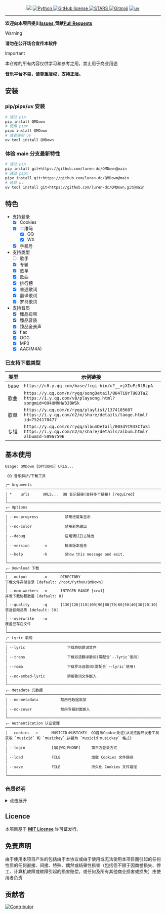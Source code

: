 <div align="center">
    <a>
        <img src="https://socialify.git.ci/luren-dc/QMDown/image?description=1&font=Source%20Code%20Pro&language=1&logo=https%3A%2F%2Fy.qq.com%2Fmediastyle%2Fmod%2Fmobile%2Fimg%2Flogo.svg&name=1&pattern=Overlapping%20Hexagons&theme=Auto"/>
    </a>
    <a href="https://www.python.org">
        <img src="https://img.shields.io/badge/Python-3.10|3.11|3.12-blue" alt="Python"/>
    </a>
    <a href="https://github.com/luren-dc/QMDown?tab=MIT-1-ov-file">
        <img src="https://img.shields.io/github/license/luren-dc/QMDown" alt="GitHub license"/>
    </a>
    <a href="https://github.com/luren-dc/QMDown/stargazers">
        <img src="https://img.shields.io/github/stars/luren-dc/QMDown?color=yellow&label=Github%20Stars" alt="STARS"/>
    </a>
    <a href="https://gitmoji.dev"><img alt="Gitmoji" src="https://img.shields.io/badge/gitmoji-%20😜%20😍-FFDD67?style=flat-square"></a>
    <a href="https://github.com/astral-sh/uv">
      <img src="https://img.shields.io/endpoint?url=https://raw.githubusercontent.com/astral-sh/uv/main/assets/badge/v0.json" alt="uv"/>
    </a>
</div>

---

**欢迎向本项目提出[Issues](https://github.com/luren-dc/QMDown/issues),贡献[Pull Requests](https://github.com/luren-dc/QMDown/pulls)**

> [!WARNING]
> **请勿在公开场合宣传本软件**

> [!IMPORTANT]
> 本仓库的所有内容仅供学习和参考之用，禁止用于商业用途
>
> **音乐平台不易，请尊重版权，支持正版。**

## 安装

### pip/pipx/uv 安装

```bash
# 通过 pip
pip install QMDown
# 使用 pipx
pipx install QMDown
# 或者使用 uv
uv tool install QMDown
```

### 体验 main 分支最新特性

```bash
# 通过 pip
pip install git+https://github.com/luren-dc/QMDown@main
# 通过 pipx
pipx install git+https://github.com/luren-dc/QMDown@main
# 通过 uv
uv tool install git+https://github.com/luren-dc/QMDown.git@main
```

## 特色

- 支持登录
  - [x] Cookies
  - [x] 二维码
    - [x] QQ
    - [x] WX
  - [x] 手机号
- 支持类型
  - [ ] 歌手
  - [x] 专辑
  - [x] 歌单
  - [x] 歌曲
  - [x] 排行榜
  - [x] 普通歌词
  - [x] 翻译歌词
  - [x] 罗马歌词
- 支持音质
  - [x] 臻品母带
  - [x] 臻品音质
  - [x] 臻品全景声
  - [x] flac
  - [x] OGG
  - [x] MP3
  - [x] AAC(M4A)

### 已支持下载类型

| 类型 | 示例链接                                                                                                                       |
| ---- | ------------------------------------------------------------------------------------------------------------------------------ |
| base | `https://c6.y.qq.com/base/fcgi-bin/u?__=jXIuFz8tBzpA`                                                                          |
| 歌曲 | `https://y.qq.com/n/ryqq/songDetail/004Ti8rT003TaZ` <br/> `https://i.y.qq.com/v8/playsong.html?songmid=004UMhHW33BWSk`         |
| 歌单 | `https://y.qq.com/n/ryqq/playlist/1374105607` <br/> `https://i.y.qq.com/n2/m/share/details/taoge.html?id=7524170477`           |
| 专辑 | `https://y.qq.com/n/ryqq/albumDetail/003dYC933CfoSi` <br/> `https://i.y.qq.com/n2/m/share/details/album.html?albumId=50967596` |

## 基本使用

```console
Usage: QMDown [OPTIONS] URLS...

 QQ 音乐解析/下载工具

╭─ Arguments ───────────────────────────────────────────────────────────────────────────────────────────────────────────────────────────────────────╮
│ *    urls      URLS...  QQ 音乐链接(支持多个链接) [required]                                                                                      │
╰───────────────────────────────────────────────────────────────────────────────────────────────────────────────────────────────────────────────────╯
╭─ Options ─────────────────────────────────────────────────────────────────────────────────────────────────────────────────────────────────────────╮
│ --no-progress            禁用进度条显示                                                                                                           │
│ --no-color               禁用彩色输出                                                                                                             │
│ --debug                  启用调试日志输出                                                                                                         │
│ --version      -v        输出版本信息                                                                                                             │
│ --help         -h        Show this message and exit.                                                                                              │
╰───────────────────────────────────────────────────────────────────────────────────────────────────────────────────────────────────────────────────╯
╭─ Download 下载 ───────────────────────────────────────────────────────────────────────────────────────────────────────────────────────────────────╮
│ --output       -o      DIRECTORY                                     下载文件存储目录 [default: /root/Python/QMDown]                              │
│ --num-workers  -n      INTEGER RANGE [x>=1]                          并发下载协程数量 [default: 8]                                                │
│ --quality      -q      [130|120|110|100|90|80|70|60|50|40|30|20|10]  首选音频品质 [default: 50]                                                   │
│ --overwrite    -w                                                    覆盖已存在文件                                                               │
╰───────────────────────────────────────────────────────────────────────────────────────────────────────────────────────────────────────────────────╯
╭─ Lyric 歌词 ──────────────────────────────────────────────────────────────────────────────────────────────────────────────────────────────────────╮
│ --lyric                   下载原始歌词文件                                                                                                        │
│ --trans                   下载双语翻译歌词(需配合`--lyric`使用)                                                                                   │
│ --roma                    下载罗马音歌词(需配合`--lyric`使用)                                                                                     │
│ --no-embed-lyric          禁用歌词文件嵌入                                                                                                        │
╰───────────────────────────────────────────────────────────────────────────────────────────────────────────────────────────────────────────────────╯
╭─ Metadata 元数据 ─────────────────────────────────────────────────────────────────────────────────────────────────────────────────────────────────╮
│ --no-metadata          禁用元数据添加                                                                                                             │
│ --no-cover             禁用专辑封面嵌入                                                                                                           │
╰───────────────────────────────────────────────────────────────────────────────────────────────────────────────────────────────────────────────────╯
╭─ Authentication 认证管理 ─────────────────────────────────────────────────────────────────────────────────────────────────────────────────────────╮
│ --cookies  -c      MUSICID:MUSICKEY  QQ音乐Cookie凭证(从浏览器开发者工具获取 `musicid` 和 `musickey`,拼接为 `musicid:musickey` 格式)              │
│ --login            [QQ|WX|PHONE]     第三方登录方式                                                                                               │
│ --load             FILE              加载 Cookies 文件路径                                                                                        │
│ --save             FILE              持久化 Cookies 文件路径                                                                                      │
╰───────────────────────────────────────────────────────────────────────────────────────────────────────────────────────────────────────────────────╯
```

### 音质说明

<details>
<summary>点击展开</summary>

| 音频格式 | code |
| -------- | ---- |
| MASTER   | 130  |
| ATMOS_2  | 120  |
| ATMOS_51 | 110  |
| FLAC     | 100  |
| OGG_640  | 90   |
| OGG_320  | 80   |
| MP3_320  | 70   |
| OGG_192  | 60   |
| MP3_128  | 50   |
| OGG_96   | 40   |
| ACC_192  | 30   |
| ACC_96   | 20   |
| ACC_48   | 10   |

</details>

## Licence

本项目基于 **[MIT License](https://github.com/luren-dc/QMDown?tab=MIT-1-ov-file)** 许可证发行。

## 免责声明

由于使用本项目产生的包括由于本协议或由于使用或无法使用本项目而引起的任何性质的任何直接、间接、特殊、偶然或结果性损害（包括但不限于因商誉损失、停工、计算机故障或故障引起的损害赔偿，或任何及所有其他商业损害或损失）由使用者负责

## 贡献者

[![Contributor](https://contrib.rocks/image?repo=luren-dc/QMDown)](https://github.com/luren-dc/QMDown/graphs/contributors)
